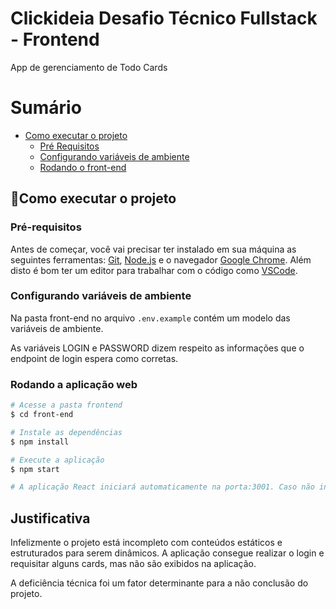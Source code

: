 # Clickideia Desafio Técnico Fullstack - Frontend

App de gerenciamento de Todo Cards

# Sumário

<!--ts-->

- [Como executar o projeto](#como-executar-o-projeto)
  - [Pré Requisitos](#pré-requisitos)
  - [Configurando variáveis de ambiente](#configurando-variáveis-de-ambiente)
  - [Rodando o front-end](#rodando-a-aplicação-web)
  <!--te-->

## 🚀Como executar o projeto

### Pré-requisitos

Antes de começar, você vai precisar ter instalado em sua máquina as seguintes ferramentas: [Git](https://git-scm.com/downloads), [Node.js](https://nodejs.org/) e o navegador [Google Chrome](https://www.google.com/intl/pt-BR/chrome/). Além disto é bom ter um editor para trabalhar com o código como [VSCode](https://code.visualstudio.com/download).

### Configurando variáveis de ambiente

Na pasta front-end no arquivo `.env.example` contém um modelo das variáveis de ambiente.

As variáveis LOGIN e PASSWORD dizem respeito as informações que o endpoint de login espera como corretas.

### Rodando a aplicação web

```bash
# Acesse a pasta frontend
$ cd front-end

# Instale as dependências
$ npm install

# Execute a aplicação
$ npm start

# A aplicação React iniciará automaticamente na porta:3001. Caso não inicie automaticamente, acesse http://localhost:3000
```

## Justificativa

Infelizmente o projeto está incompleto com conteúdos estáticos e estruturados para serem dinâmicos. A aplicação consegue realizar o login e requisitar alguns cards, mas não são exibidos na aplicação.

A deficiência técnica foi um fator determinante para a não conclusão do projeto.
